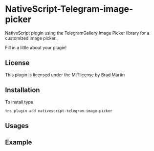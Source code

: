 # NativeScript-Telegram-image-picker
NativeScript plugin using the TelegramGallery Image Picker library for a customized image picker.

Fill in a little about your plugin!

## License
This plugin is licensed under the MITlicense by Brad Martin

## Installation
To install type

```
tns plugin add nativescript-telegram-image-picker
```

## Usages

## Example


